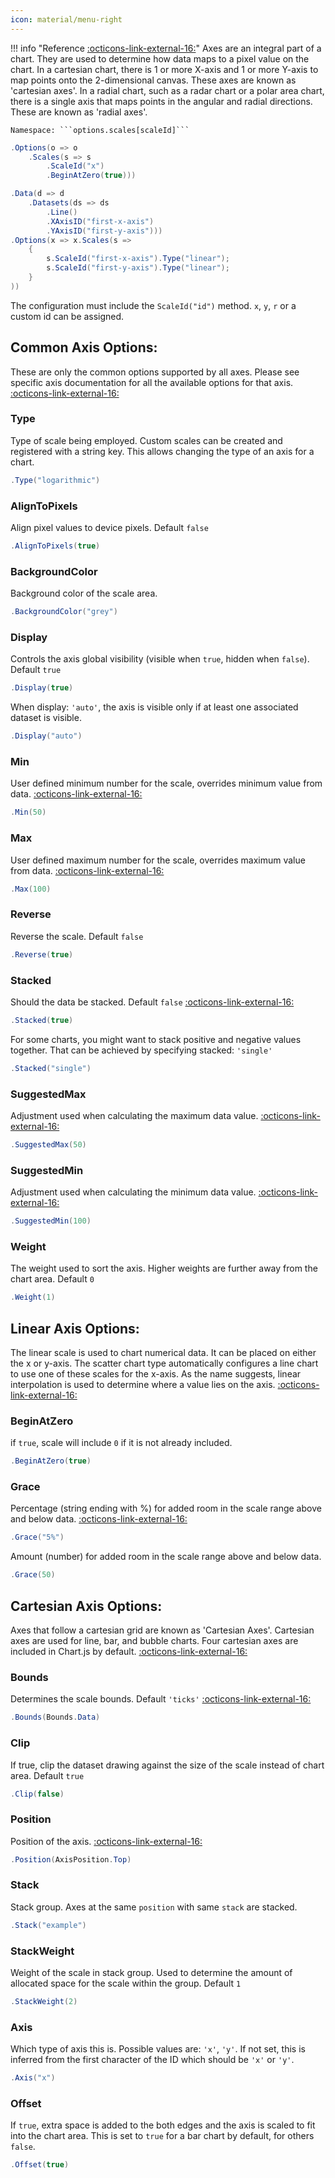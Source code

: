 ```yaml
---
icon: material/menu-right
---
```


!!! info "Reference [:octicons-link-external-16:](https://www.chartjs.org/docs/latest/axes/)"
	Axes are an integral part of a chart. They are used to determine how data maps to a pixel value on the chart.
	In a cartesian chart, there is 1 or more X-axis and 1 or more Y-axis to map points onto the 2-dimensional canvas. These axes are known as 'cartesian axes'.
	In a radial chart, such as a radar chart or a polar area chart, there is a single axis that maps points in the angular and radial directions. These are known as 'radial axes'.
	
	Namespace: ```options.scales[scaleId]```

```csharp hl_lines="3" linenums="1"
.Options(o => o
    .Scales(s => s
		.ScaleId("x")
		.BeginAtZero(true)))
```
```csharp linenums="1"
.Data(d => d
    .Datasets(ds => ds
        .Line()
        .XAxisID("first-x-axis")
        .YAxisID("first-y-axis")))
.Options(x => x.Scales(s =>
    {
        s.ScaleId("first-x-axis").Type("linear");
        s.ScaleId("first-y-axis").Type("linear");
    }
))
```
The configuration must include the ```ScaleId("id")``` method. ```x```, ```y```, ```r``` or a custom id can be assigned.

## Common Axis Options:
These are only the common options supported by all axes. Please see specific axis documentation for all the available options for that axis.
[:octicons-link-external-16:](https://www.chartjs.org/docs/latest/axes/#common-options-to-all-axes)

### Type
Type of scale being employed. Custom scales can be created and registered with a string key. 
This allows changing the type of an axis for a chart.
```csharp
.Type("logarithmic")
```

### AlignToPixels
Align pixel values to device pixels. Default ```false```
```csharp
.AlignToPixels(true)
```

### BackgroundColor
Background color of the scale area.
```csharp
.BackgroundColor("grey")
```

### Display
Controls the axis global visibility (visible when ```true```, hidden when ```false```).
Default ```true```
```csharp
.Display(true)
```
When display: ```'auto'```, the axis is visible only if at least one associated dataset is visible.
```csharp
.Display("auto")
```

### Min
User defined minimum number for the scale, overrides minimum value from data.
[:octicons-link-external-16:](https://www.chartjs.org/docs/latest/axes/#axis-range-settings)
```csharp
.Min(50)
```

### Max
User defined maximum number for the scale, overrides maximum value from data.
[:octicons-link-external-16:](https://www.chartjs.org/docs/latest/axes/#axis-range-settings)
```csharp
.Max(100)
```

### Reverse
Reverse the scale. Default ```false```
```csharp
.Reverse(true)
```

### Stacked
Should the data be stacked. Default ```false```
[:octicons-link-external-16:](https://www.chartjs.org/docs/latest/axes/#stacking)
```csharp
.Stacked(true)
```
For some charts, you might want to stack positive and negative values together. 
That can be achieved by specifying stacked: ```'single'```
```csharp
.Stacked("single")
```

### SuggestedMax
Adjustment used when calculating the maximum data value.
[:octicons-link-external-16:](https://www.chartjs.org/docs/latest/axes/#axis-range-settings)
```csharp
.SuggestedMax(50)
```

### SuggestedMin
Adjustment used when calculating the minimum data value.
[:octicons-link-external-16:](https://www.chartjs.org/docs/latest/axes/#axis-range-settings)
```csharp
.SuggestedMin(100)
```

### Weight
The weight used to sort the axis. Higher weights are further away from the chart area.
Default ```0```
```csharp
.Weight(1)
```

## Linear Axis Options:
The linear scale is used to chart numerical data. It can be placed on either the x or y-axis. 
The scatter chart type automatically configures a line chart to use one of these scales for the x-axis. As the name suggests, linear interpolation is used to determine where a value lies on the axis.
[:octicons-link-external-16:](https://www.chartjs.org/docs/latest/axes/cartesian/linear.html#linear-axis-specific-options)

### BeginAtZero
if ```true```, scale will include ```0``` if it is not already included.
```csharp
.BeginAtZero(true)
```

### Grace
Percentage (string ending with %) for added room in the scale range above and below data.
[:octicons-link-external-16:](https://www.chartjs.org/docs/latest/axes/cartesian/linear.html#grace)
```csharp
.Grace("5%")
```
Amount (number) for added room in the scale range above and below data.
```csharp
.Grace(50)
```

## Cartesian Axis Options:
Axes that follow a cartesian grid are known as 'Cartesian Axes'. Cartesian axes are used for line, bar, and bubble charts. Four cartesian axes are included in Chart.js by default.
[:octicons-link-external-16:](https://www.chartjs.org/docs/latest/axes/cartesian/#common-options-to-all-cartesian-axes)

### Bounds
Determines the scale bounds. Default ```'ticks'```
[:octicons-link-external-16:](https://www.chartjs.org/docs/latest/axes/cartesian/#scale-bounds)
```csharp
.Bounds(Bounds.Data)
```

### Clip
If true, clip the dataset drawing against the size of the scale instead of chart area.
Default ```true```
```csharp
.Clip(false)
```

### Position
Position of the axis.
[:octicons-link-external-16:](https://www.chartjs.org/docs/latest/axes/cartesian/#axis-position)
```csharp
.Position(AxisPosition.Top)
```

### Stack
Stack group. Axes at the same ```position``` with same ```stack``` are stacked.
```csharp
.Stack("example")
```

### StackWeight
Weight of the scale in stack group. Used to determine the amount of allocated space for the scale within the group.
Default ```1```
```csharp
.StackWeight(2)
```

### Axis
Which type of axis this is. Possible values are: ```'x'```, ```'y'```. 
If not set, this is inferred from the first character of the ID which should be ```'x'``` or ```'y'```.
```csharp
.Axis("x")
```

### Offset
If ```true```, extra space is added to the both edges and the axis is scaled to fit into the chart area.
This is set to ```true``` for a bar chart by default, for others ```false```.
```csharp
.Offset(true)
```
